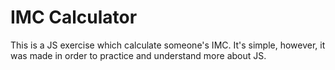 # IMC Calculator

This is a JS exercise which calculate someone's IMC.
It's simple, however, it was made in order to practice and understand more about JS. 
